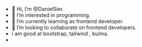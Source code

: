 - 👋 Hi, I’m @DanielSier.
- 👀 I’m interested in programming.
- 🌱 I’m currently learning as frontend developer.
- 💞️ I’m looking to collaborate on frontend developers.
- i am good at bootstrap, tailwind , bulma.
- 
<!---
DanielSier/DanielSier is a ✨ special ✨ repository because its `README.md` (this file) appears on your GitHub profile.
You can click the Preview link to take a look at your changes.
--->
